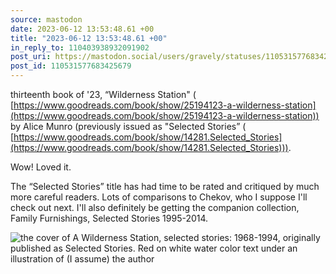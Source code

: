 ```yaml
---
source: mastodon
date: 2023-06-12 13:53:48.61 +00
title: "2023-06-12 13:53:48.61 +00"
in_reply_to: 110403938932091902
post_uri: https://mastodon.social/users/gravely/statuses/110531577683425679
post_id: 110531577683425679
---
```

thirteenth book of '23, “Wilderness Station" ( [https://www.goodreads.com/book/show/25194123-a-wilderness-station](https://www.goodreads.com/book/show/25194123-a-wilderness-station)) by Alice Munro (previously issued as "Selected Stories” ( [https://www.goodreads.com/book/show/14281.Selected_Stories](https://www.goodreads.com/book/show/14281.Selected_Stories))).

Wow! Loved it.

The “Selected Stories” title has had time to be rated and critiqued by much more careful readers. Lots of comparisons to Chekov, who I suppose I'll check out next. I'll also definitely be getting the companion collection, Family Furnishings, Selected Stories 1995-2014.


![the cover of A Wilderness Station, selected stories: 1968-1994, originally published as Selected Stories. Red on white water color text under an illustration of (I assume) the author](/images/110531577409590459.jpeg)

